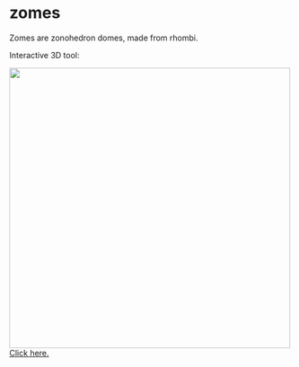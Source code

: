 # zomes
Zomes are zonohedron domes, made from rhombi.

Interactive 3D tool:

<a href="https://timhutton.github.io/zomes/"><img width="500px" src="https://user-images.githubusercontent.com/647092/38957506-b8d2d3da-4352-11e8-9d1b-240de1a956fd.png">
<br>
Click here.</a>

